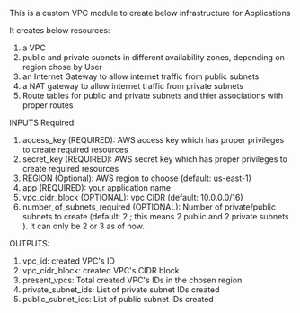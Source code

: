 This is a custom VPC module to create below infrastructure for Applications

It creates below resources:

1. a VPC
2. public and private subnets in different availability zones, depending on region chose by User
3. an Internet Gateway to allow internet traffic from public subnets
4. a NAT gateway to allow internet traffic from private subnets
5. Route tables for public and private subnets and thier associations with proper routes

INPUTS Required:

1. access_key (REQUIRED): AWS access key which has proper privileges to create required resources
2. secret_key (REQUIRED): AWS secret key which has proper privileges to create required resources
3. REGION (Optional): AWS region to choose (default: us-east-1)
4. app (REQUIRED): your application name
5. vpc_cidr_block (OPTIONAL): vpc CIDR (default: 10.0.0.0/16)
6. number_of_subnets_required (OPTIONAL): Number of private/public subnets to create (default: 2 ; this means 2 public and 2 private subnets ). It can only be 2 or 3 as of now.

OUTPUTS:

1. vpc_id: created VPC's ID
2. vpc_cidr_block: created VPC's CIDR block
3. present_vpcs: Total created VPC's IDs in the chosen region
4. private_subnet_ids: List of private subnet IDs created
5. public_subnet_ids: List of public subnet IDs created
